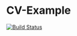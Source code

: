 # CV-Example
[![Build Status](https://app.bitrise.io/app/82f677d21b524b6e/status.svg?token=uIPpGpo1zTld0QMytdP2qw&branch=master)](https://app.bitrise.io/app/82f677d21b524b6e)